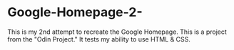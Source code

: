 # Google-Homepage-2-
This is my 2nd attempt to recreate the Google Homepage. This is a project from the "Odin Project." It tests my ability to use HTML &amp; CSS.
